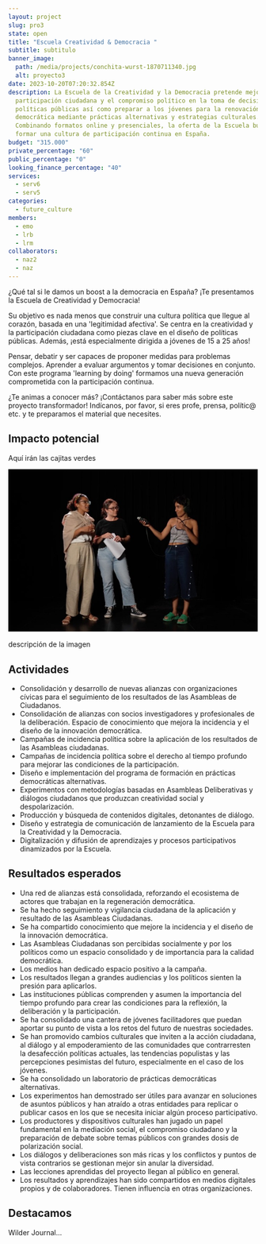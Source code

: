 ```yaml
---
layout: project
slug: pro3
state: open
title: "Escuela Creatividad & Democracia "
subtitle: s﻿ubtitulo
banner_image:
  path: /media/projects/conchita-wurst-1870711340.jpg
  alt: proyecto3
date: 2023-10-20T07:20:32.854Z
description: La Escuela de la Creatividad y la Democracia pretende mejorar la
  participación ciudadana y el compromiso político en la toma de decisiones y
  políticas públicas así como preparar a los jóvenes para la renovación
  democrática mediante prácticas alternativas y estrategias culturales.
  Combinando formatos online y presenciales, la oferta de la Escuela busca
  formar una cultura de participación continua en España.
budget: "315.000"
private_percentage: "60"
public_percentage: "0"
looking_finance_percentage: "40"
services:
  - serv6
  - serv5
categories:
  - future_culture
members:
  - emo
  - lrb
  - lrm
collaborators:
  - naz2
  - naz
---
```

¿Qué tal si le damos un boost a la democracia en España? ¡Te presentamos la Escuela de Creatividad y Democracia!

Su objetivo es nada menos que construir una cultura política que llegue al corazón, basada en una 'legitimidad afectiva'. Se centra en la creatividad y la participación ciudadana como piezas clave en el diseño de políticas públicas. Además, ¡está especialmente dirigida a jóvenes de 15 a 25 años!

Pensar, debatir y ser capaces de proponer medidas para problemas complejos. Aprender a evaluar argumentos y tomar decisiones en conjunto. Con este programa 'learning by doing' formamos una nueva generación comprometida con la participación continua.

¿Te animas a conocer más? ¡Contáctanos para saber más sobre este proyecto transformador! Indícanos, por favor, si eres profe, prensa, polític@ etc. y te preparamos el material que necesites.

## Impacto potencial

Aquí irán las cajitas verdes

![](/media/pic_dm.png "Aquí va el título de la imagen")

descripción de la imagen

## Actividades

* Consolidación y desarrollo de nuevas alianzas con organizaciones cívicas para el seguimiento de los resultados de las Asambleas de Ciudadanos.
* Consolidación de alianzas con socios investigadores y profesionales de la deliberación. Espacio de conocimiento que mejora la incidencia y el diseño de la innovación democrática.
* Campañas de incidencia política sobre la aplicación de los resultados de las Asambleas ciudadanas.
* Campañas de incidencia política sobre el derecho al tiempo profundo para mejorar las condiciones de la participación.
* Diseño e implementación del programa de formación en prácticas democráticas alternativas.
* Experimentos con metodologías basadas en Asambleas Deliberativas y diálogos ciudadanos que produzcan creatividad social y despolarización.
* Producción y búsqueda de contenidos digitales, detonantes de diálogo.
* Diseño y estrategia de comunicación de lanzamiento de la Escuela para la Creatividad y la Democracia.
* Digitalización y difusión de aprendizajes y procesos participativos dinamizados por la Escuela.

## Resultados esperados

* Una red de alianzas está consolidada, reforzando el ecosistema de actores que trabajan en la regeneración democrática.
* Se ha hecho seguimiento y vigilancia ciudadana de la aplicación y resultado de las Asambleas Ciudadanas.
* Se ha compartido conocimiento que mejore la incidencia y el diseño de la innovación democrática.
* Las Asambleas Ciudadanas son  percibidas socialmente y por los políticos como un espacio consolidado y de importancia para la calidad democrática.
* Los medios han dedicado espacio positivo a la campaña.
* Los resultados llegan a grandes audiencias y los políticos sienten la presión para aplicarlos.
* Las instituciones públicas comprenden y asumen la importancia del tiempo profundo para crear las condiciones para la reflexión, la deliberación y la participación.
* Se ha consolidado una cantera de jóvenes facilitadores que puedan aportar su punto de vista a los retos del futuro de nuestras sociedades.
* Se han promovido cambios culturales que inviten a la acción ciudadana, al diálogo y al empoderamiento de las comunidades que contrarresten la desafección políticas actuales, las tendencias populistas y las percepciones pesimistas del futuro, especialmente en el caso de los jóvenes.
* Se ha consolidado un laboratorio de prácticas democráticas alternativas.
* Los experimentos han demostrado ser útiles para avanzar en soluciones de asuntos públicos y han atraído a otras entidades para replicar o publicar casos en los que se necesita iniciar algún proceso participativo.
* Los productores y dispositivos culturales han jugado un papel fundamental en la mediación social, el compromiso ciudadano y  la preparación de debate sobre temas públicos con grandes dosis de polarización social.
* Los diálogos y deliberaciones son más ricas y los conflictos y puntos de vista contrarios se gestionan mejor sin anular la diversidad.
* Las lecciones aprendidas del proyecto llegan al público en general.
* Los resultados y aprendizajes han sido compartidos en medios digitales propios y de colaboradores. Tienen influencia en otras organizaciones.

## Destacamos

Wilder Journal...
